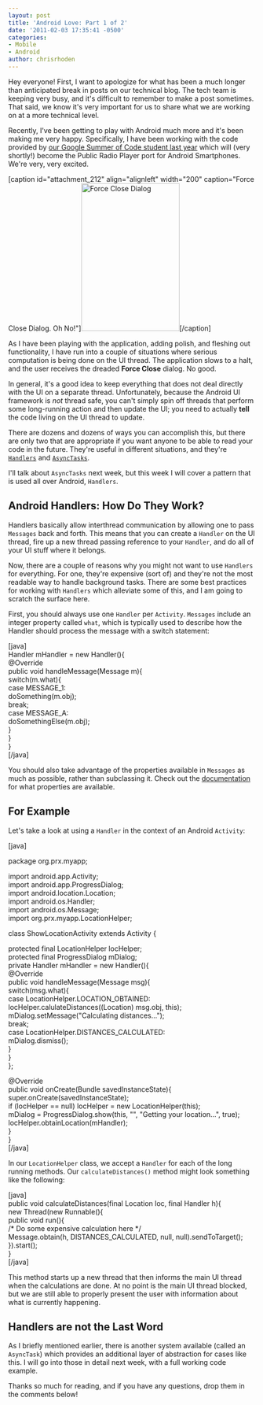 ```yaml
---
layout: post
title: 'Android Love: Part 1 of 2'
date: '2011-02-03 17:35:41 -0500'
categories:
- Mobile
- Android
author: chrisrhoden
---
```

<p>Hey everyone! First, I want to apologize for what has been a much longer than anticipated break in posts on our technical blog. The tech team is keeping very busy, and it's difficult to remember to make a post sometimes. That said, we know it's very important for us to share what we are working on at a more technical level.</p>
<p>Recently, I've been getting to play with Android much more and it's been making me very happy. Specifically, I have been working with the code provided by <a href="http://www.publicradioplayer.org/?p=1487">our Google Summer of Code student last year</a> which will (very shortly!) become the Public Radio Player port for Android Smartphones. We're very, very excited.</p>
<p>[caption id="attachment_212" align="alignleft" width="200" caption="Force Close Dialog. Oh No!"]<a rel="attachment wp-att-212" href="http://labs.prx.org/2011/02/03/android-love/acore-stopped/"><img class="size-medium wp-image-212" title="Oh no!" src="http://labs.prx.org/wp-content/uploads/2011/02/acore-stopped-200x300.png" alt="Force Close Dialog" width="200" height="300" /></a>[/caption]</p>
<p>As I have been playing with the application, adding polish, and fleshing out functionality, I have run into a couple of situations where serious computation is being done on the UI thread. The application slows to a halt, and the user receives the dreaded <strong>Force Close</strong> dialog. No good.</p>
<p>In general, it's a good idea to keep everything that does not deal directly with the UI on a separate thread. Unfortunately, because the Android UI framework is <em>not</em> thread safe, you can't simply spin off threads that perform some long-running action and then update the UI; you need to actually <strong>tell</strong> the code living on the UI thread to update.</p>
<p>There are dozens and dozens of ways you can accomplish this, but there are only two that are appropriate if you want anyone to be able to read your code in the future. They're useful in different situations, and they're <code><a href="http://developer.android.com/reference/android/os/Handler.html">Handlers</a></code> and <code><a href="http://developer.android.com/reference/android/os/AsyncTask.html">AsyncTasks</a></code>.</p>
<p>I'll talk about <code>AsyncTasks</code> next week, but this week I will cover a pattern that is used all over Android, <code>Handlers</code>.</p>
<h2>Android Handlers: How Do They Work?</h2>
<p>Handlers basically allow interthread communication by allowing one to pass <code>Messages</code> back and forth. This means that you can create a <code>Handler</code> on the UI thread, fire up a new thread passing reference to your <code>Handler</code>, and do all of your UI stuff where it belongs.</p>
<p>Now, there are a couple of reasons why you might not want to use <code>Handlers</code> for everything. For one, they're expensive (sort of) and they're not the most readable way to handle background tasks. There are some best practices for working with <code>Handlers</code> which alleviate some of this, and I am going to scratch the surface here.</p>
<p>First, you should always use one <code>Handler</code> per <code>Activity</code>. <code>Messages</code> include an integer property called <code>what</code>, which is typically used to describe how the Handler should process the message with a switch statement:</p>
<p>[java]<br />
Handler mHandler = new Handler(){<br />
    @Override<br />
    public void handleMessage(Message m){<br />
        switch(m.what){<br />
        case MESSAGE_1:<br />
            doSomething(m.obj);<br />
            break;<br />
        case MESSAGE_A:<br />
            doSomethingElse(m.obj);<br />
        }<br />
    }<br />
}<br />
[/java]</p>
<p>You should also take advantage of the properties available in <code>Messages</code> as much as possible, rather than subclassing it. Check out the <a href="http://developer.android.com/reference/android/os/Message.html">documentation</a> for what properties are available.</p>
<h2>For Example</h2>
<p>Let's take a look at using a <code>Handler</code> in the context of an Android <code>Activity</code>:</p>
<p>[java]</p>
<p>package org.prx.myapp;</p>
<p>import android.app.Activity;<br />
import android.app.ProgressDialog;<br />
import android.location.Location;<br />
import android.os.Handler;<br />
import android.os.Message;<br />
import org.prx.myapp.LocationHelper;</p>
<p>class ShowLocationActivity extends Activity {</p>
<p>    protected final LocationHelper locHelper;<br />
    protected final ProgressDialog mDialog;<br />
    private Handler mHandler = new Handler(){<br />
        @Override<br />
        public void handleMessage(Message msg){<br />
            switch(msg.what){<br />
            case LocationHelper.LOCATION_OBTAINED:<br />
                locHelper.calulateDistances((Location) msg.obj, this);<br />
                mDialog.setMessage(&quot;Calculating distances...&quot;);<br />
                break;<br />
            case LocationHelper.DISTANCES_CALCULATED:<br />
                mDialog.dismiss();<br />
            }<br />
        }<br />
    };</p>
<p>    @Override<br />
    public void onCreate(Bundle savedInstanceState){<br />
        super.onCreate(savedInstanceState);<br />
        if (locHelper == null) locHelper = new LocationHelper(this);<br />
        mDialog = ProgressDialog.show(this, &quot;&quot;, &quot;Getting your location...&quot;, true);<br />
        locHelper.obtainLocation(mHandler);<br />
    }<br />
}<br />
[/java]</p>
<p>In our <code>LocationHelper</code> class, we accept a <code>Handler</code> for each of the long running methods. Our <code>calculateDistances()</code> method might look something like the following:</p>
<p>[java]<br />
public void calculateDistances(final Location loc, final Handler h){<br />
    new Thread(new Runnable(){<br />
        public void run(){<br />
            /* Do some expensive calculation here */<br />
            Message.obtain(h, DISTANCES_CALCULATED, null, null).sendToTarget();<br />
    }).start();<br />
}<br />
[/java]</p>
<p>This method starts up a new thread that then informs the main UI thread when the calculations are done. At no point is the main UI thread blocked, but we are still able to properly present the user with information about what is currently happening.</p>
<h2>Handlers are not the Last Word</h2>
<p>As I briefly mentioned earlier, there is another system available (called an <code>AsyncTask</code>) which provides an additional layer of abstraction for cases like this. I will go into those in detail next week, with a full working code example.</p>
<p>Thanks so much for reading, and if you have any questions, drop them in the comments below!</p>
